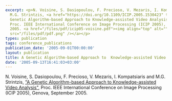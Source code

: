```yaml
---
excerpt: <p>N. Voisine, S. Dasiopoulou, F. Precioso, V. Mezaris, I. Kompatsiaris and
  M.G. Strintzis, <a href="https://doi.org/10.1109/ICIP.2005.1530423" target="_blank">&quot;A
  Genetic Algorithm-based Approach to Knowledge-assisted Video Analysis&quot;</a>,
  Proc. IEEE International Conference on Image Processing (ICIP 2005), Genova, September
  2005. <a href="/files/pdf/icip05-voisine.pdf"><img align="top" alt="" border="0"
  src="/files/pdf/pdf.png" /></a></p>
types: publication
tags: conference_publications
publication_date: '2005-09-01T00:00:00'
layout: publication
title: A Genetic Algorithm-based Approach to  Knowledge-assisted Video Analysis
date: '2005-09-13T16:41:03+03:00'
---
```

<p>N. Voisine, S. Dasiopoulou, F. Precioso, V. Mezaris, I. Kompatsiaris and M.G. Strintzis, <a href="https://doi.org/10.1109/ICIP.2005.1530423" target="_blank">&quot;A Genetic Algorithm-based Approach to Knowledge-assisted Video Analysis&quot;</a>, Proc. IEEE International Conference on Image Processing (ICIP 2005), Genova, September 2005. <a href="/files/pdf/icip05-voisine.pdf"><img align="top" alt="" border="0" src="/files/pdf/pdf.png" /></a></p>

